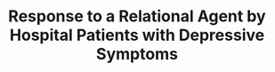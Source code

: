 ---
name: "Response To A Relational Agent By"
title: "Response to a Relational Agent by Hospital Patients with Depressive Symptoms"
journal: "journal name" 
project: "A RCT to Reduce Cardiopulmonary Re-hospitalizations"
event: "Interacting with Computers special issue on Mental Health 22(4), 289-298"
authors:
- name: "Bickmore, T."
- name: "Mitchell, S."
- name: "Jack, B."
- name: "Paasche-Orlow, M."
- name: "Pfeifer, L."
- name: "ODonnell, J."
year: 2010
resources:
- name: "IwC2010 depression"
  src: "IwC2010.depression.pdf"
external_url: null
draft: false 
headless: true
---